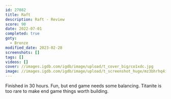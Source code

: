 ```yaml
---
id: 27082
title: Raft
description: Raft - Review
score: 90
date: 2022-07-01
completed: true
goty:
  - Bronze
modified_date: 2023-02-28
screenshots: []
tags: []
videos: []
cover: //images.igdb.com/igdb/image/upload/t_cover_big/co1xdc.jpg
image: //images.igdb.com/igdb/image/upload/t_screenshot_huge/mz3bhrhq4iwumdzokdpx.jpg
---
```

Finished in 30 hours. Fun, but end game needs some balancing. Titanite is too rare to make end game things worth building.